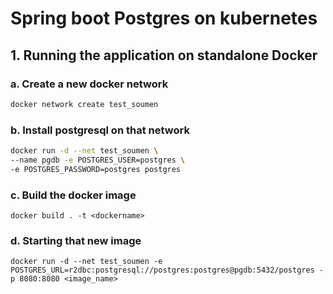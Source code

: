 # Spring boot Postgres on kubernetes

## 1. Running the application on standalone Docker

### a. Create a new docker network

```bash
docker network create test_soumen
```

### b. Install postgresql on that network

```bash
docker run -d --net test_soumen \
--name pgdb -e POSTGRES_USER=postgres \
-e POSTGRES_PASSWORD=postgres postgres
```

### c. Build the docker image

```
docker build . -t <dockername>
```

### d. Starting that new image

```
docker run -d --net test_soumen -e POSTGRES_URL=r2dbc:postgresql://postgres:postgres@pgdb:5432/postgres -p 8080:8080 <image_name>
```

